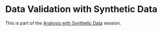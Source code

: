 Data Validation with Synthetic Data
===============

This is part of the [Analysis with Synthetic Data](../) session.
